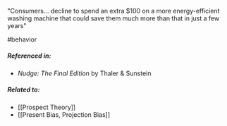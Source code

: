 "Consumers... decline to spend an extra $100 on a more energy-efficient washing machine that could save them much more than that in just a few years"

#behavior 

##### Referenced in: 

- *Nudge: The Final Edition* by Thaler & Sunstein

##### Related to: 

- [[Prospect Theory]]
- [[Present Bias, Projection Bias]] 